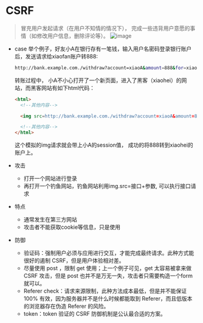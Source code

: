 # CSRF
> 冒充用户发起请求（在用户不知情的情况下）， 完成一些违背用户意愿的事情（如修改用户信息，删除评论等）。
![image](https://user-images.githubusercontent.com/11763399/155304440-bae516f9-4f84-4d6b-a4b2-7c8d58086fac.png)

- case
    举个例子，好友小A在银行存有一笔钱，输入用户名密码登录银行账户后，发送请求给xiaofan账户转888:
    ```bash
    http://bank.example.com./withdraw?account=xiaoA&amount=888&for=xiaonfan
    ```
    转账过程中， 小A不小心打开了一个新页面，进入了黑客（xiaohei）的网站，而黑客网站有如下html代码：
    ```html
    <html>
      <!--其他内容-->

      <img src=http://bank.example.com./withdraw?account=xiaoA&amount=888&for=xiaohei width='0' height='0'>

      <!--其他内容-->
    </html>
    ```
    这个模拟的img请求就会带上小A的session值， 成功的将888转到xiaohei的账户上。

- 攻击
    - 打开一个网站进行登录
    - 再打开一个钓鱼网站，钓鱼网站利用img.src=接口+参数, 可以执行接口请求
- 特点
    - 通常发生在第三方网站
    - 攻击者不能获取cookie等信息，只是使用
- 防御
    - 验证码：强制用户必须与应用进行交互，才能完成最终请求。此种方式能很好的遏制 CSRF，但是用户体验相对差。
    - 尽量使用 post ，限制 get 使用；上一个例子可见，get 太容易被拿来做 CSRF 攻击，但是 post 也并不是万无一失，攻击者只需要构造一个form就可以。
    - Referer check：请求来源限制，此种方法成本最低，但是并不能保证 100% 有效，因为服务器并不是什么时候都能取到 Referer，而且低版本的浏览器存在伪造 Referer 的风险。
    - token：token 验证的 CSRF 防御机制是公认最合适的方案。
